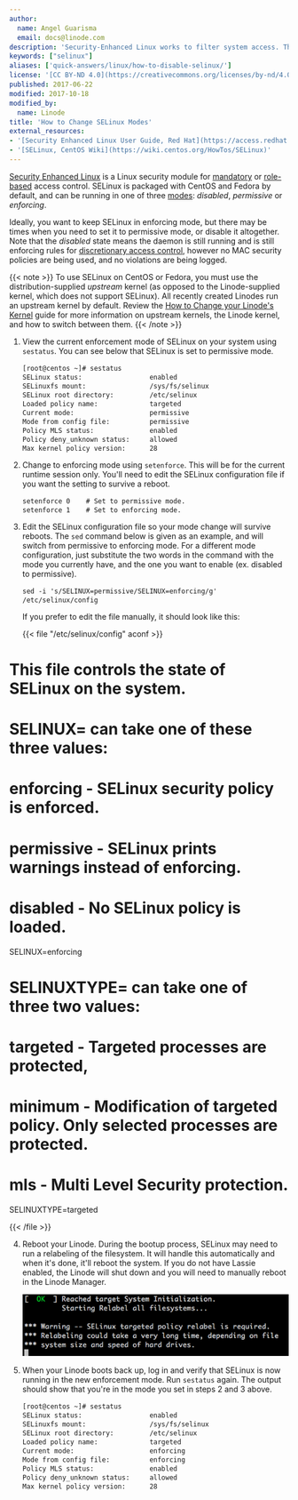 ```yaml
---
author:
  name: Angel Guarisma
  email: docs@linode.com
description: 'Security-Enhanced Linux works to filter system access. This Quick Answer will show you how to change the level of policy enforcement SELinux, from full enforcing mode to totally disabled.'
keywords: ["selinux"]
aliases: ['quick-answers/linux/how-to-disable-selinux/']
license: '[CC BY-ND 4.0](https://creativecommons.org/licenses/by-nd/4.0)'
published: 2017-06-22
modified: 2017-10-18
modified_by:
  name: Linode
title: 'How to Change SELinux Modes'
external_resources:
- '[Security Enhanced Linux User Guide, Red Hat](https://access.redhat.com/documentation/en-US/Red_Hat_Enterprise_Linux/6/html/Security-Enhanced_Linux/index.html)'
- '[SELinux, CentOS Wiki](https://wiki.centos.org/HowTos/SELinux)'
---
```


[Security Enhanced Linux](https://selinuxproject.org/page/Main_Page) is a Linux security module for [mandatory](https://en.wikipedia.org/wiki/Mandatory_access_control) or [role-based](https://wiki.centos.org/HowTos/SELinux#head-91a597b2b6f140484d62d59a0b9a1dfea4dffc50) access control. SELinux is packaged with CentOS and Fedora by default, and can be running in one of three [modes](https://access.redhat.com/documentation/en-US/Red_Hat_Enterprise_Linux/6/html/Security-Enhanced_Linux/sect-Security-Enhanced_Linux-Introduction-SELinux_Modes.html): *disabled*, *permissive* or *enforcing*.

Ideally, you want to keep SELinux in enforcing mode, but there may be times when you need to set it to permissive mode, or disable it altogether. Note that the *disabled* state means the daemon is still running and is still enforcing rules for [discretionary access control](https://en.wikipedia.org/wiki/Discretionary_access_control), however no MAC security policies are being used, and no violations are being logged.

{{< note >}}
To use SELinux on CentOS or Fedora, you must use the distribution-supplied *upstream* kernel (as opposed to the Linode-supplied kernel, which does not support SELinux). All recently created Linodes run an upstream kernel by default. Review the [How to Change your Linode's Kernel](/docs/platform/manager/how-to-change-your-linodes-kernel/) guide for more information on upstream kernels, the Linode kernel, and how to switch between them.
{{< /note >}}

1.  View the current enforcement mode of SELinux on your system using `sestatus`. You can see below that SELinux is set to permissive mode.

        [root@centos ~]# sestatus
        SELinux status:                 enabled
        SELinuxfs mount:                /sys/fs/selinux
        SELinux root directory:         /etc/selinux
        Loaded policy name:             targeted
        Current mode:                   permissive
        Mode from config file:          permissive
        Policy MLS status:              enabled
        Policy deny_unknown status:     allowed
        Max kernel policy version:      28

2.  Change to enforcing mode using `setenforce`. This will be for the current runtime session only. You'll need to edit the SELinux configuration file if you want the setting to survive a reboot.

        setenforce 0    # Set to permissive mode.
        setenforce 1    # Set to enforcing mode.

3.  Edit the SELinux configuration file so your mode change will survive reboots. The `sed` command below is given as an example, and will switch from permissive to enforcing mode. For a different mode configuration, just substitute the two words in the command with the mode you currently have, and the one you want to enable (ex. disabled to permissive).

        sed -i 's/SELINUX=permissive/SELINUX=enforcing/g' /etc/selinux/config

    If you prefer to edit the file manually, it should look like this:

    {{< file "/etc/selinux/config" aconf >}}
# This file controls the state of SELinux on the system.
# SELINUX= can take one of these three values:
#     enforcing - SELinux security policy is enforced.
#     permissive - SELinux prints warnings instead of enforcing.
#     disabled - No SELinux policy is loaded.
SELINUX=enforcing
# SELINUXTYPE= can take one of three two values:
#     targeted - Targeted processes are protected,
#     minimum - Modification of targeted policy. Only selected processes are protected.
#     mls - Multi Level Security protection.
SELINUXTYPE=targeted

{{< /file >}}


4.  Reboot your Linode. During the bootup process, SELinux may need to run a relabeling of the filesystem. It will handle this automatically and when it's done, it'll reboot the system. If you do not have Lassie enabled, the Linode will shut down and you will need to manually reboot in the Linode Manager.

    ![SELinux filesystem relabel](selinux-filesystem-relabel.png "SELinux filesystem relabel")

5.  When your Linode boots back up, log in and verify that SELinux is now running in the new enforcement mode. Run `sestatus` again. The output should show that you're in the mode you set in steps 2 and 3 above.

        [root@centos ~]# sestatus
        SELinux status:                 enabled
        SELinuxfs mount:                /sys/fs/selinux
        SELinux root directory:         /etc/selinux
        Loaded policy name:             targeted
        Current mode:                   enforcing
        Mode from config file:          enforcing
        Policy MLS status:              enabled
        Policy deny_unknown status:     allowed
        Max kernel policy version:      28

